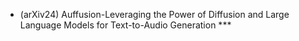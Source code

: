 * (arXiv24) Auffusion-Leveraging the Power of Diffusion and Large Language Models for Text-to-Audio Generation ***